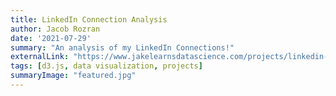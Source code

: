 ```yaml
---
title: LinkedIn Connection Analysis
author: Jacob Rozran
date: '2021-07-29'
summary: "An analysis of my LinkedIn Connections!"
externalLink: "https://www.jakelearnsdatascience.com/projects/linkedin-analysis/"
tags: [d3.js, data visualization, projects]
summaryImage: "featured.jpg"
---
```

